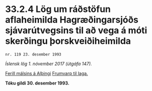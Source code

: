 # 33.2.4 Lög um ráðstöfun aflaheimilda Hagræðingarsjóðs sjávarútvegsins til að vega á móti skerðingu þorskveiðiheimilda

`nr. 119 23. desember 1993`

_Íslensk lög 1. nóvember 2017 (útgáfa 147)._

[Ferill málsins á Alþingi](https://www.althingi.is/thingstorf/thingmalalistar-eftir-thingum/ferill/?ltg=117&mnr=284)
[Frumvarp til laga.](https://www.althingi.is/altext/117/s/0361.html)

**Tóku gildi 30. desember 1993.**

